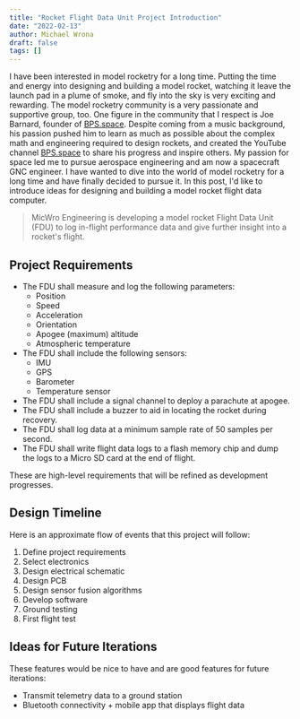 ```yaml
---
title: "Rocket Flight Data Unit Project Introduction"
date: "2022-02-13"
author: Michael Wrona
draft: false
tags: []
---
```


I have been interested in model rocketry for a long time. Putting the time and energy into designing and building a model rocket, watching it leave the launch pad in a plume of smoke, and fly into the sky is very exciting and rewarding. The model rocketry community is a very passionate and supportive group, too. One figure in the community that I respect is Joe Barnard, founder of [BPS.space](https://bps.space/). Despite coming from a music background, his passion pushed him to learn as much as possible about the complex math and engineering required to design rockets, and created the YouTube channel [BPS.space](https://www.youtube.com/c/BPSspace) to share his progress and inspire others. My passion for space led me to pursue aerospace engineering and am now a spacecraft GNC engineer. I have wanted to dive into the world of model rocketry for a long time and have finally decided to pursue it. In this post, I'd like to introduce ideas for designing and building a model rocket flight data computer.

> MicWro Engineering is developing a model rocket Flight Data Unit (FDU) to log in-flight performance data and give further insight into a rocket's flight.

## Project Requirements

- The FDU shall measure and log the following parameters:
  - Position
  - Speed
  - Acceleration
  - Orientation
  - Apogee (maximum) altitude
  - Atmospheric temperature
- The FDU shall include the following sensors:
  - IMU
  - GPS
  - Barometer
  - Temperature sensor
- The FDU shall include a signal channel to deploy a parachute at apogee.
- The FDU shall include a buzzer to aid in locating the rocket during recovery.
- The FDU shall log data at a minimum sample rate of 50 samples per second.
- The FDU shall write flight data logs to a flash memory chip and dump the logs to a Micro SD card at the end of flight.

These are high-level requirements that will be refined as development progresses.

## Design Timeline

Here is an approximate flow of events that this project will follow:

1. Define project requirements
2. Select electronics
3. Design electrical schematic
4. Design PCB
5. Design sensor fusion algorithms
6. Develop software
7. Ground testing
8. First flight test

## Ideas for Future Iterations

These features would be nice to have and are good features for future iterations:

- Transmit telemetry data to a ground station
- Bluetooth connectivity + mobile app that displays flight data
